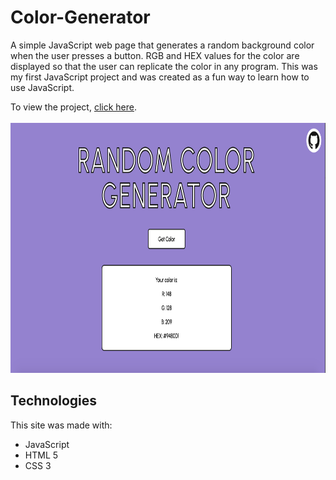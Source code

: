 # Color-Generator
A simple JavaScript web page that generates a random background color when the user presses a button. RGB and HEX values for the color are displayed so that the user can replicate the color in any program. This was my first JavaScript project and was created as a fun way to learn how to use JavaScript.

To view the project, <a href="https://ivanamiovcic.github.io/Color-Generator/"> click here</a>. 
<br>
<br>
<img src="Site-preview.png" height=400px width=auto>

## Technologies
This site was made with: 
- JavaScript
- HTML 5
- CSS 3
